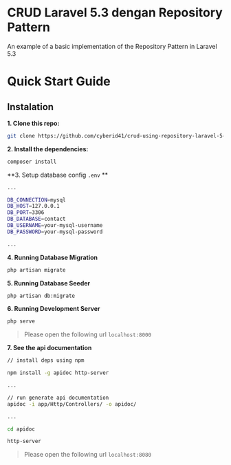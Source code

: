 # CRUD Laravel 5.3 dengan Repository Pattern

An example of a basic implementation of the Repository Pattern in Laravel 5.3

# Quick Start Guide

## Instalation

**1. Clone this repo:**

```sh
git clone https://github.com/cyberid41/crud-using-repository-laravel-5-3.git
```

**2. Install the dependencies:**

```sh
composer install
```

**3. Setup database config `.env` **

```sh
...

DB_CONNECTION=mysql
DB_HOST=127.0.0.1
DB_PORT=3306
DB_DATABASE=contact
DB_USERNAME=your-mysql-username
DB_PASSWORD=your-mysql-password

...
```

**4. Running Database Migration**

```sh
php artisan migrate
```

**5. Running Database Seeder**

```sh
php artisan db:migrate
```

**6. Running Development Server**

```sh
php serve
```

> Please open the following url `localhost:8000`


**7. See the api documentation**

```sh
// install deps using npm

npm install -g apidoc http-server

...

// run generate api documentation
apidoc -i app/Http/Controllers/ -o apidoc/

...

cd apidoc

http-server

```

> Please open the following url `localhost:8080`


